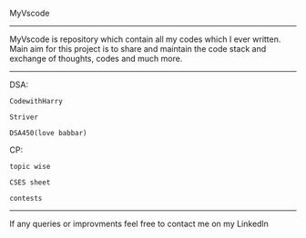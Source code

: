 MyVscode
******************************************************************************************************************************************************
MyVscode is repository which contain all my codes which I ever written.
Main aim for this project is to share and maintain the code stack and exchange of thoughts, codes and much more.

******************************************************************************************************************************************************
DSA:
    
    CodewithHarry

    Striver

    DSA450(love babbar)


CP:
    
    topic wise

    CSES sheet 

    contests

**********************************************************************************************************************************************************
If any queries or improvments feel free to contact me on my Linkedln 


